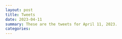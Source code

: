 ```yaml
---
layout: post
title: Tweets
date: 2023-04-11
summary: These are the tweets for April 11, 2023.
categories:
---
```


